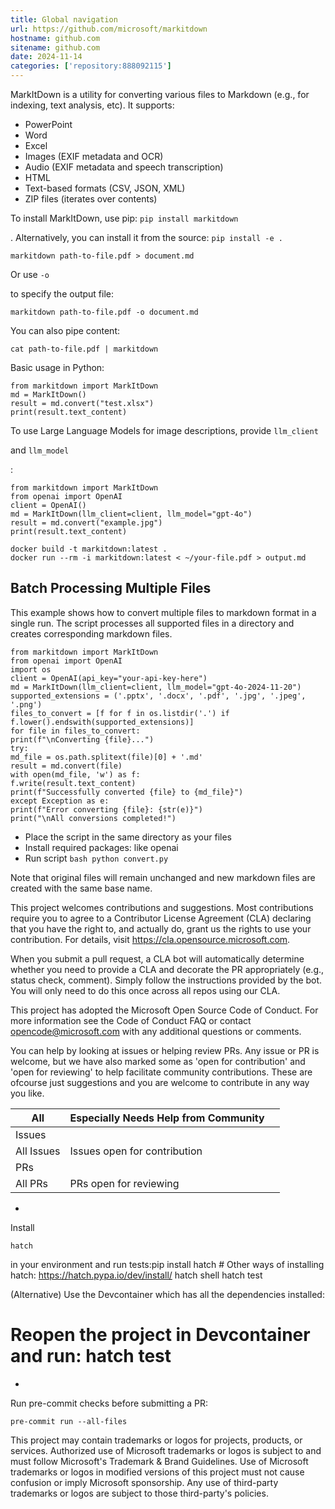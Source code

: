 ```yaml
---
title: Global navigation
url: https://github.com/microsoft/markitdown
hostname: github.com
sitename: github.com
date: 2024-11-14
categories: ['repository:888092115']
---
```

MarkItDown is a utility for converting various files to Markdown (e.g., for indexing, text analysis, etc). It supports:

- PowerPoint
- Word
- Excel
- Images (EXIF metadata and OCR)
- Audio (EXIF metadata and speech transcription)
- HTML
- Text-based formats (CSV, JSON, XML)
- ZIP files (iterates over contents)

To install MarkItDown, use pip: `pip install markitdown`

. Alternatively, you can install it from the source: `pip install -e .`


`markitdown path-to-file.pdf > document.md`

Or use `-o`

to specify the output file:

`markitdown path-to-file.pdf -o document.md`

You can also pipe content:

`cat path-to-file.pdf | markitdown`

Basic usage in Python:

```
from markitdown import MarkItDown
md = MarkItDown()
result = md.convert("test.xlsx")
print(result.text_content)
```

To use Large Language Models for image descriptions, provide `llm_client`

and `llm_model`

:

```
from markitdown import MarkItDown
from openai import OpenAI
client = OpenAI()
md = MarkItDown(llm_client=client, llm_model="gpt-4o")
result = md.convert("example.jpg")
print(result.text_content)
```

```
docker build -t markitdown:latest .
docker run --rm -i markitdown:latest < ~/your-file.pdf > output.md
```

## Batch Processing Multiple Files

This example shows how to convert multiple files to markdown format in a single run. The script processes all supported files in a directory and creates corresponding markdown files.

```
from markitdown import MarkItDown
from openai import OpenAI
import os
client = OpenAI(api_key="your-api-key-here")
md = MarkItDown(llm_client=client, llm_model="gpt-4o-2024-11-20")
supported_extensions = ('.pptx', '.docx', '.pdf', '.jpg', '.jpeg', '.png')
files_to_convert = [f for f in os.listdir('.') if f.lower().endswith(supported_extensions)]
for file in files_to_convert:
print(f"\nConverting {file}...")
try:
md_file = os.path.splitext(file)[0] + '.md'
result = md.convert(file)
with open(md_file, 'w') as f:
f.write(result.text_content)
print(f"Successfully converted {file} to {md_file}")
except Exception as e:
print(f"Error converting {file}: {str(e)}")
print("\nAll conversions completed!")
```

- Place the script in the same directory as your files
- Install required packages: like openai
- Run script
`bash python convert.py`


Note that original files will remain unchanged and new markdown files are created with the same base name.

This project welcomes contributions and suggestions. Most contributions require you to agree to a Contributor License Agreement (CLA) declaring that you have the right to, and actually do, grant us the rights to use your contribution. For details, visit https://cla.opensource.microsoft.com.

When you submit a pull request, a CLA bot will automatically determine whether you need to provide a CLA and decorate the PR appropriately (e.g., status check, comment). Simply follow the instructions provided by the bot. You will only need to do this once across all repos using our CLA.

This project has adopted the Microsoft Open Source Code of Conduct. For more information see the Code of Conduct FAQ or contact opencode@microsoft.com with any additional questions or comments.

You can help by looking at issues or helping review PRs. Any issue or PR is welcome, but we have also marked some as 'open for contribution' and 'open for reviewing' to help facilitate community contributions. These are ofcourse just suggestions and you are welcome to contribute in any way you like.

| All | Especially Needs Help from Community | |
|---|---|---|
Issues |
All Issues | Issues open for contribution |
PRs |
All PRs | PRs open for reviewing |

-
Install

`hatch`

in your environment and run tests:pip install hatch # Other ways of installing hatch: https://hatch.pypa.io/dev/install/ hatch shell hatch test

(Alternative) Use the Devcontainer which has all the dependencies installed:

# Reopen the project in Devcontainer and run: hatch test

-
Run pre-commit checks before submitting a PR:

`pre-commit run --all-files`


This project may contain trademarks or logos for projects, products, or services. Authorized use of Microsoft trademarks or logos is subject to and must follow Microsoft's Trademark & Brand Guidelines. Use of Microsoft trademarks or logos in modified versions of this project must not cause confusion or imply Microsoft sponsorship. Any use of third-party trademarks or logos are subject to those third-party's policies.